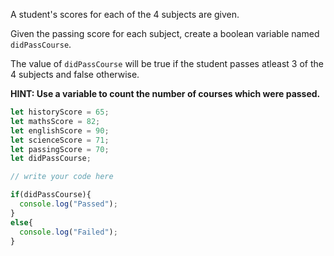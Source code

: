 A student's scores for each of the 4 subjects are given.

Given the passing score for each subject, create a boolean variable named `didPassCourse`.

The value of `didPassCourse` will be true if the student passes atleast 3 of the 4 subjects and false otherwise.

**HINT: Use a variable to count the number of courses which were passed.**

```js
let historyScore = 65;
let mathsScore = 82;
let englishScore = 90;
let scienceScore = 71;
let passingScore = 70;
let didPassCourse;

// write your code here

if(didPassCourse){
  console.log("Passed");
}
else{
  console.log("Failed");
}
```
